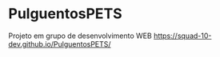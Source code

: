 # PulguentosPETS
Projeto em grupo de desenvolvimento WEB
https://squad-10-dev.github.io/PulguentosPETS/
